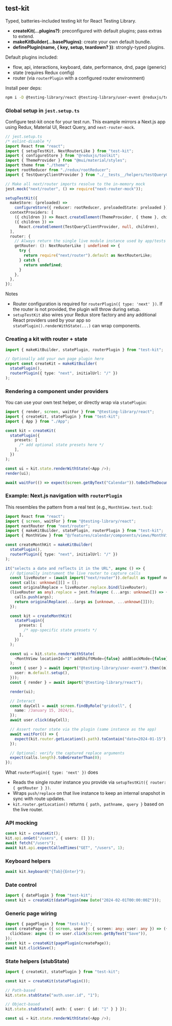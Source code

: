 ## test-kit

Typed, batteries-included testing kit for React Testing Library.

- **createKit(...plugins?)**: preconfigured with default plugins; pass extras to extend.
- **makeKitBuilder(...basePlugins)**: create your own default bundle.
- **definePlugin(name, { key, setup, teardown? })**: strongly-typed plugins.

Default plugins included:

- flow, api, interactions, keyboard, date, performance, dnd, page (generic)
- state (requires Redux config)
- router (via `routerPlugin` with a configured router environment)

Install peer deps:

```bash
npm i -D @testing-library/react @testing-library/user-event @reduxjs/toolkit react-redux
```

### Global setup in `jest.setup.ts`

Configure test-kit once for your test run. This example mirrors a Next.js app using Redux, Material UI, React Query, and `next-router-mock`.

```ts
// jest.setup.ts
/* eslint-disable */
import React from "react";
import { setupTestKit, NextRouterLike } from "test-kit";
import { configureStore } from "@reduxjs/toolkit";
import { ThemeProvider } from "@mui/material/styles";
import theme from "./theme";
import rootReducer from "./redux/rootReducer";
import { TestQueryClientProvider } from "./__tests__/helpers/testQueryClientWrapper";

// Make all next/router imports resolve to the in-memory mock
jest.mock("next/router", () => require("next-router-mock"));

setupTestKit({
  makeStore: (preloaded) =>
    configureStore({ reducer: rootReducer, preloadedState: preloaded }),
  contextProviders: [
    ({ children }) => React.createElement(ThemeProvider, { theme }, children),
    ({ children }) =>
      React.createElement(TestQueryClientProvider, null, children),
  ],
  router: {
    // Always return the single live module instance used by app/tests
    getRouter: (): NextRouterLike | undefined => {
      try {
        return require("next/router").default as NextRouterLike;
      } catch {
        return undefined;
      }
    },
  },
});
```

Notes

- Router configuration is required for `routerPlugin({ type: 'next' })`. If the router is not provided, the plugin will throw during setup.
- `setupTestKit` also wires your Redux store factory and any additional React providers used by your app so `statePlugin().renderWithState(...)` can wrap components.

### Creating a kit with router + state

```ts
import { makeKitBuilder, statePlugin, routerPlugin } from "test-kit";

// Optionally add your own page plugin here
export const createKit = makeKitBuilder(
  statePlugin(),
  routerPlugin({ type: "next", initialUrl: "/" })
);
```

### Rendering a component under providers

You can use your own test helper, or directly wrap via `statePlugin`:

```ts
import { render, screen, waitFor } from "@testing-library/react";
import { createKit, statePlugin } from "test-kit";
import { App } from "./App";

const kit = createKit(
  statePlugin({
    presets: [
      /* add optional state presets here */
    ],
  })
);

const ui = kit.state.renderWithState(<App />);
render(ui);

await waitFor(() => expect(screen.getByText("Calendar")).toBeInTheDocument());
```

### Example: Next.js navigation with `routerPlugin`

This resembles the pattern from a real test (e.g., `MonthView.test.tsx`):

```ts
import React from "react";
import { screen, waitFor } from "@testing-library/react";
import nextRouter from "next/router";
import { makeKitBuilder, statePlugin, routerPlugin } from "test-kit";
import { MonthView } from "@/features/calendar/components/views/MonthView";

const createMonthKit = makeKitBuilder(
  statePlugin(),
  routerPlugin({ type: "next", initialUrl: "/" })
);

it("selects a date and reflects it in the URL", async () => {
  // Optionally instrument the live router to capture calls
  const liveRouter = (await import("next/router")).default as typeof nextRouter;
  const calls: unknown[][] = [];
  const originalReplace = liveRouter.replace.bind(liveRouter);
  (liveRouter as any).replace = jest.fn(async (...args: unknown[]) => {
    calls.push(args);
    return originalReplace(...(args as [unknown, ...unknown[]]));
  });

  const kit = createMonthKit(
    statePlugin({
      presets: [
        /* app-specific state presets */
      ],
    })
  );

  const ui = kit.state.renderWithState(
    <MonthView locationId="1" addShiftMode={false} addBlockMode={false} />
  );
  const { user } = await import("@testing-library/user-event").then((m) => ({
    user: m.default.setup(),
  }));
  const { render } = await import("@testing-library/react");

  render(ui);

  // Interact
  const dayCell = await screen.findByRole("gridcell", {
    name: /January 15, 2024/i,
  });
  await user.click(dayCell);

  // Assert router state via the plugin (same instance as the app)
  await waitFor(() => {
    expect(kit.router.getLocation().path).toContain("date=2024-01-15");
  });

  // Optional: verify the captured replace arguments
  expect(calls.length).toBeGreaterThan(0);
});
```

What `routerPlugin({ type: 'next' })` does

- Reads the single router instance you provide via `setupTestKit({ router: { getRouter } })`.
- Wraps `push/replace` on that live instance to keep an internal snapshot in sync with route updates.
- `kit.router.getLocation()` returns `{ path, pathname, query }` based on the live router.

### API mocking

```ts
const kit = createKit();
kit.api.onGet("/users", { users: [] });
await fetch("/users");
await kit.api.expectCalledTimes("GET", "/users", 1);
```

### Keyboard helpers

```ts
await kit.keyboard("{Tab}{Enter}");
```

### Date control

```ts
import { datePlugin } from "test-kit";
const kit = createKit(datePlugin(new Date("2024-02-01T00:00:00Z")));
```

### Generic page wiring

```ts
import { pagePlugin } from "test-kit";
const createPage = ({ screen, user }: { screen: any; user: any }) => ({
  clickSave: async () => user.click(screen.getByText("Save")),
});
const kit = createKit(pagePlugin(createPage));
await kit.clickSave();
```

### State helpers (stubState)

```ts
import { createKit, statePlugin } from "test-kit";

const kit = createKit(statePlugin());

// Path-based
kit.state.stubState("auth.user.id", "1");

// Object-based
kit.state.stubState({ auth: { user: { id: "1" } } });

const ui = kit.state.renderWithState(<App />);
```
